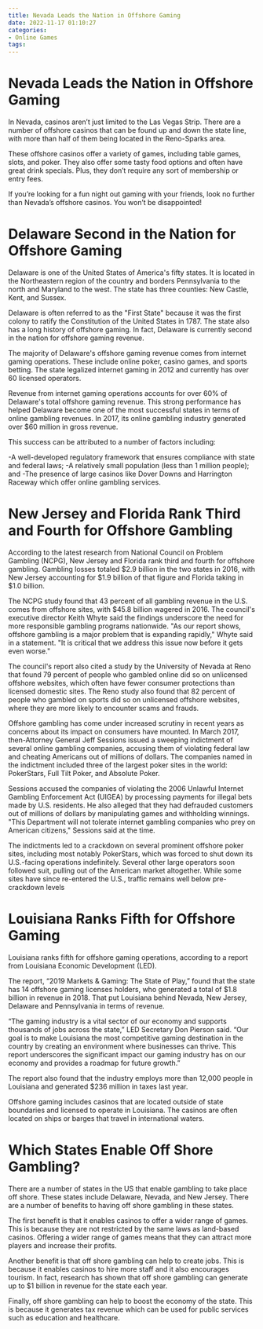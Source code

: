 ```yaml
---
title: Nevada Leads the Nation in Offshore Gaming
date: 2022-11-17 01:10:27
categories:
- Online Games
tags:
---
```



#  Nevada Leads the Nation in Offshore Gaming

In Nevada, casinos aren’t just limited to the Las Vegas Strip. There are a number of offshore casinos that can be found up and down the state line, with more than half of them being located in the Reno-Sparks area.

These offshore casinos offer a variety of games, including table games, slots, and poker. They also offer some tasty food options and often have great drink specials. Plus, they don’t require any sort of membership or entry fees.

If you’re looking for a fun night out gaming with your friends, look no further than Nevada’s offshore casinos. You won’t be disappointed!

#  Delaware Second in the Nation for Offshore Gaming

Delaware is one of the United States of America's fifty states. It is located in the Northeastern region of the country and borders Pennsylvania to the north and Maryland to the west. The state has three counties: New Castle, Kent, and Sussex.

Delaware is often referred to as the "First State" because it was the first colony to ratify the Constitution of the United States in 1787. The state also has a long history of offshore gaming. In fact, Delaware is currently second in the nation for offshore gaming revenue.

The majority of Delaware's offshore gaming revenue comes from internet gaming operations. These include online poker, casino games, and sports betting. The state legalized internet gaming in 2012 and currently has over 60 licensed operators.

Revenue from internet gaming operations accounts for over 60% of Delaware's total offshore gaming revenue. This strong performance has helped Delaware become one of the most successful states in terms of online gambling revenues. In 2017, its online gambling industry generated over $60 million in gross revenue.

This success can be attributed to a number of factors including:

-A well-developed regulatory framework that ensures compliance with state and federal laws;
-A relatively small population (less than 1 million people); and
-The presence of large casinos like Dover Downs and Harrington Raceway which offer online gambling services.

#  New Jersey and Florida Rank Third and Fourth for Offshore Gambling

According to the latest research from National Council on Problem Gambling (NCPG), New Jersey and Florida rank third and fourth for offshore gambling. Gambling losses totaled $2.9 billion in the two states in 2016, with New Jersey accounting for $1.9 billion of that figure and Florida taking in $1.0 billion.

The NCPG study found that 43 percent of all gambling revenue in the U.S. comes from offshore sites, with $45.8 billion wagered in 2016. The council's executive director Keith Whyte said the findings underscore the need for more responsible gambling programs nationwide. "As our report shows, offshore gambling is a major problem that is expanding rapidly," Whyte said in a statement. "It is critical that we address this issue now before it gets even worse."

The council's report also cited a study by the University of Nevada at Reno that found 79 percent of people who gambled online did so on unlicensed offshore websites, which often have fewer consumer protections than licensed domestic sites. The Reno study also found that 82 percent of people who gambled on sports did so on unlicensed offshore websites, where they are more likely to encounter scams and frauds.

Offshore gambling has come under increased scrutiny in recent years as concerns about its impact on consumers have mounted. In March 2017, then-Attorney General Jeff Sessions issued a sweeping indictment of several online gambling companies, accusing them of violating federal law and cheating Americans out of millions of dollars. The companies named in the indictment included three of the largest poker sites in the world: PokerStars, Full Tilt Poker, and Absolute Poker.

Sessions accused the companies of violating the 2006 Unlawful Internet Gambling Enforcement Act (UIGEA) by processing payments for illegal bets made by U.S. residents. He also alleged that they had defrauded customers out of millions of dollars by manipulating games and withholding winnings. "This Department will not tolerate internet gambling companies who prey on American citizens," Sessions said at the time.

The indictments led to a crackdown on several prominent offshore poker sites, including most notably PokerStars, which was forced to shut down its U.S.-facing operations indefinitely. Several other large operators soon followed suit, pulling out of the American market altogether. While some sites have since re-entered the U.S., traffic remains well below pre-crackdown levels

#  Louisiana Ranks Fifth for Offshore Gaming 

Louisiana ranks fifth for offshore gaming operations, according to a report from Louisiana Economic Development (LED).

The report, “2019 Markets & Gaming: The State of Play,” found that the state has 14 offshore gaming licenses holders, who generated a total of $1.8 billion in revenue in 2018. That put Louisiana behind Nevada, New Jersey, Delaware and Pennsylvania in terms of revenue.

“The gaming industry is a vital sector of our economy and supports thousands of jobs across the state,” LED Secretary Don Pierson said. “Our goal is to make Louisiana the most competitive gaming destination in the country by creating an environment where businesses can thrive. This report underscores the significant impact our gaming industry has on our economy and provides a roadmap for future growth.”

The report also found that the industry employs more than 12,000 people in Louisiana and generated $236 million in taxes last year.

Offshore gaming includes casinos that are located outside of state boundaries and licensed to operate in Louisiana. The casinos are often located on ships or barges that travel in international waters.

#  Which States Enable Off Shore Gambling?

There are a number of states in the US that enable gambling to take place off shore. These states include Delaware, Nevada, and New Jersey. There are a number of benefits to having off shore gambling in these states.

The first benefit is that it enables casinos to offer a wider range of games. This is because they are not restricted by the same laws as land-based casinos. Offering a wider range of games means that they can attract more players and increase their profits.

Another benefit is that off shore gambling can help to create jobs. This is because it enables casinos to hire more staff and it also encourages tourism. In fact, research has shown that off shore gambling can generate up to $1 billion in revenue for the state each year.

Finally, off shore gambling can help to boost the economy of the state. This is because it generates tax revenue which can be used for public services such as education and healthcare.